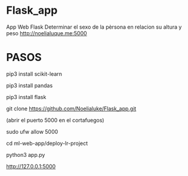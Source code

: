 # Flask_app
App Web Flask
 Determinar el sexo de la pèrsona en relacion su altura y peso
http://noelialuque.me:5000
 
# PASOS

pip3 install scikit-learn

pip3 install pandas

pip3 install flask

git clone https://github.com/Noelialuke/Flask_app.git

(abrir el puerto 5000 en el cortafuegos)

sudo ufw allow 5000

cd ml-web-app/deploy-lr-project

python3 app.py

http://127.0.0.1:5000
